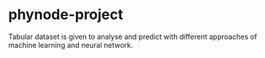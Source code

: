 # phynode-project
Tabular dataset is given to analyse
and predict with different approaches of machine learning and
neural network.
